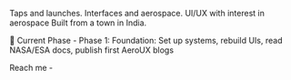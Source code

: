 Taps and launches. Interfaces and aerospace.
UI/UX with interest in aerospace
Built from a town in India.

🧪 Current Phase - 
Phase 1: Foundation: Set up systems, rebuild UIs, read NASA/ESA docs, publish first AeroUX blogs

Reach me - 
